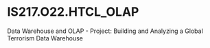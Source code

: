 # IS217.O22.HTCL_OLAP
Data Warehouse and OLAP - Project: Building and Analyzing a Global Terrorism Data Warehouse
